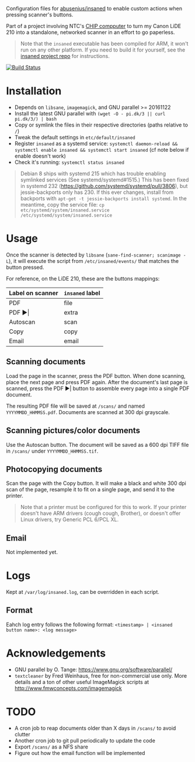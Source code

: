 Configuration files for
[abusenius/insaned](https://github.com/abusenius/insaned) to enable custom
actions when pressing scanner's buttons.

Part of a project involving NTC's [CHIP
compputer](https://getchip.com/pages/chip) to turn my Canon LiDE 210 into a
standalone, networked scanner in an effort to go paperless.

> Note that the `insaned` executable has been compiled for ARM, it won't run on
> any other platform. If you need to build it for yourself, see the [insaned
> project repo](https://github.com/abusenius/insaned) for instructions.

[![Build Status](https://travis-ci.org/Coaxial/insaned-config.svg?branch=master)](https://travis-ci.org/Coaxial/insaned-config)

# Installation

- Depends on `libsane`, `imagemagick`, and GNU parallel >= 20161122
- Install the latest GNU parallel with `(wget -O - pi.dk/3 || curl pi.dk/3/) | bash`
- Copy or symlink the files in their respective directories (paths relative to
  `/`)
- Tweak the default settings in `etc/default/insaned`
- Register `insaned` as a systemd service: `systemctl daemon-reload &&
  systemctl enable insaned && systemctl start insaned` (cf note below if enable
doesn't work)
- Check it's running: `systemctl status insaned`

> Debian 8 ships with systemd 215 which has trouble enabling symlinked
> services (See systemd/systemd#1515.) This has been fixed in systemd 232
> (https://github.com/systemd/systemd/pull/3806), but jessie-backports only has
> 230. If this ever changes, install from backports with `apt-get -t
> jessie-backports install systemd`. In the meantime, copy the service file:
> `cp etc/systemd/system/insaned.service /etc/systemd/system/insaned.service`

# Usage

Once the scanner is detected by `libsane` (`sane-find-scanner; scanimage -L`),
it will execute the script from `/etc/insaned/events/` that matches the button
pressed.

For reference, on the LiDE 210, these are the buttons mappings:

Label on scanner | `insaned` label
--- | ---
PDF | file
PDF ▶︎\| | extra
Autoscan | scan
Copy | copy
Email | email

## Scanning documents

Load the page in the scanner, press the PDF button. When done scanning, place
the next page and press PDF again. After the document's last page is scanned,
press the PDF ▶︎\| button to assemble every page into a single PDF document.

The resulting PDF file will be saved at `/scans/` and named
`YYYYMMDD_HHMMSS.pdf`. Documents are scanned at 300 dpi grayscale.

## Scanning pictures/color documents

Use the Autoscan button. The document will be saved as a 600 dpi TIFF file in
`/scans/` under `YYYYMMDD_HHMMSS.tif`.

## Photocopying documents

Scan the page with the Copy button. It will make a black and white 300 dpi scan
of the page, resample it to fit on a single page, and send it to the printer.

> Note that a printer must be configured for this to work.
> If your printer doesn't have ARM drivers (cough cough, Brother), or doesn't
> offer Linux drivers, try Generic PCL 6/PCL XL.

## Email

Not implemented yet.

# Logs

Kept at `/var/log/insaned.log`, can be overridden in each script.

## Format

Eahch log entry follows the following format:
`<timestamp> | <insaned button name>: <log message>`

# Acknowledgements

- GNU parallel by O. Tange: https://www.gnu.org/software/parallel/
- `textcleaner` by Fred Weinhaus, free for non-commercial use only. More
  details and a ton of other useful ImageMagick scripts at
http://www.fmwconcepts.com/imagemagick

# TODO

- A cron job to reap documents older than X days in `/scans/` to avoid clutter
- Another cron job to git pull periodically to update the code
- Export `/scans/` as a NFS share
- Figure out how the email function will be implemented
